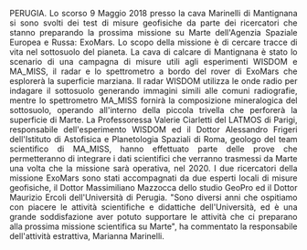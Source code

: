 <p align="justify">
PERUGIA. Lo scorso 9 Maggio 2018 presso la cava Marinelli di Mantignana si sono svolti dei test di misure geofisiche da parte 
dei ricercatori che stanno preparando la prossima missione su Marte dell'Agenzia Spaziale Europea e Russa: ExoMars. Lo scopo 
della missione è di cercare tracce di vita nel sottosuolo del pianeta.
La cava di calcare di Mantignana è stato lo scenario di una campagna di misure utili agli esperimenti WISDOM e MA_MISS, 
il radar e lo spettrometro a bordo del rover di ExoMars che esplorerà la superficie marziana.  Il radar WISDOM utilizza le onde 
radio per indagare il sottosuolo generando immagini simili alle comuni radiografie, mentre lo spettrometro MA_MISS fornirà 
la composizione mineralogica del sottosuolo, operando all'interno della piccola trivella che perforerà la superficie di Marte.
La Professoressa Valerie Ciarletti del LATMOS di Parigi, responsabile dell'esperimento WISDOM ed il Dottor Alessandro Frigeri dell'Istituto di
Astofisica e Planetologia Spaziali di Roma, geologo del team scientifico di MA_MISS, hanno effettuato parte delle prove che 
permetteranno di integrare i dati scientifici che verranno trasmessi da Marte una volta che la missione sarà operativa, nel 2020.
I due ricercatori della missione ExoMars sono stati accompagnati da due esperti locali di misure geofisiche, il Dottor Massimiliano Mazzocca 
dello studio GeoPro ed il Dottor Maurizio Ercoli dell'Università di Perugia.
"Sono diversi anni che ospitiamo con piacere le attività scientifiche e didattiche dell'Università, ed è una grande 
soddisfazione aver potuto supportare le attività che ci preparano alla prossima missione scientifica su Marte", ha commentato la 
responsabile dell'attività estrattiva, Marianna Marinelli.
</p>
